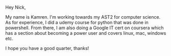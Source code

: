 Hey Nick,

My name is Kamren. I'm working towards my AST2 for computer science. As for experience, I did a udemy course for python that was done in powershell. From there, I am also doing a Google IT cert on coursera which has a section about becoming a power user and covers linux, mac, windows etc. 

I hope you have a good quarter, thanks!
